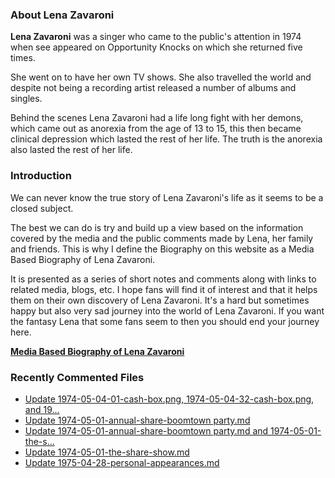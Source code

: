 ### About Lena Zavaroni

<p><strong>Lena Zavaroni</strong> was a singer who came to the public's attention in 1974 when see appeared on Opportunity Knocks on which she returned five times.</p>

<p>She went on to have her own TV shows. She also travelled the world and despite not being a recording artist released a number of albums and singles.</p>

<p>Behind the scenes Lena Zavaroni had a life long fight with her demons, which came out as anorexia from the age of 13 to 15, this then became clinical depression which lasted the rest of her life. The truth is the anorexia also lasted the rest of her life.</p>

### Introduction

<p>We can never know the true story of Lena Zavaroni's life as it seems to be a closed subject.</p>

<p>The best we can do is try and build up a view based on the information covered by the media and the public comments made by Lena, her family and friends. This is why I define the Biography on this website as a Media Based Biography of Lena Zavaroni.</p>

<p>It is presented as a series of short notes and comments along with links to related media, blogs, etc. I hope fans will find it of interest and that it helps them on their own discovery of Lena Zavaroni. It's a hard but sometimes happy but also very sad journey into the world of Lena Zavaroni. If you want the fantasy Lena that some fans seem to then you should end your journey here.</p>

<a href="https://fanzoflenazavaroni.github.io/1963-11-04-lena-zavaroni/"><strong>Media Based Biography of Lena Zavaroni</strong></a>

### Recently Commented Files

<!-- BLOG-POST-LIST:START -->
- [Update 1974-05-04-01-cash-box.png, 1974-05-04-32-cash-box.png, and 19…](https://github.com/FanzOfLenaZavaroni/fanzoflenazavaroni.github.io/commit/acdcc1dc526344a5fbcfa77c569893146226f7fb)
- [Update 1974-05-01-annual-share-boomtown party.md](https://github.com/FanzOfLenaZavaroni/fanzoflenazavaroni.github.io/commit/4356a97067caa983f5272fb4afc4894b61189d0c)
- [Update 1974-05-01-annual-share-boomtown party.md and 1974-05-01-the-s…](https://github.com/FanzOfLenaZavaroni/fanzoflenazavaroni.github.io/commit/116c6cb1f41abffea2e60478800c649e610e866a)
- [Update 1974-05-01-the-share-show.md](https://github.com/FanzOfLenaZavaroni/fanzoflenazavaroni.github.io/commit/e0436a17493d465819da60733c5683cb48154581)
- [Update 1975-04-28-personal-appearances.md](https://github.com/FanzOfLenaZavaroni/fanzoflenazavaroni.github.io/commit/4d29cb26943cd65ff98da9cd3f9bf9b2384dfece)
<!-- BLOG-POST-LIST:END -->
